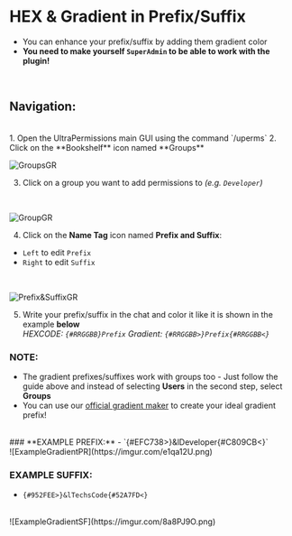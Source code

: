 # HEX & Gradient in Prefix/Suffix
- You can enhance your prefix/suffix by adding them gradient color
- **You need to make yourself `SuperAdmin` to be able to work with the plugin!** 
<br>

## Navigation:
<br>
1. Open the UltraPermissions main GUI using the command `/uperms`
2. Click on the **Bookshelf** icon named **Groups**
<br>

![GroupsGR](https://imgur.com/ftTdpwr.png)
<br>

3. Click on a group you want to add permissions to *(e.g. `Developer`)*
<br>

![GroupGR](https://imgur.com/cRNipdt.png)
<br>

4. Click on the **Name Tag** icon named **Prefix and Suffix**:
 - `Left` to edit `Prefix`
 - `Right` to edit `Suffix`
<br>

![Prefix&SuffixGR](https://imgur.com/nqu2KHD.png)
<br>

5. Write your prefix/suffix in the chat and color it 
   like it is shown in the example **below**
   <br>
   *HEXCODE: `{#RRGGBB}Prefix`*
   *Gradient: `{#RRGGBB>}Prefix{#RRGGBB<}`*
   <br>
  
  ### **NOTE:** 
  - The gradient prefixes/suffixes work with groups too - Just follow the guide above 
    and instead of selecting **Users** in the second step, select **Groups**
  - You can use our [official gradient maker](https://rgb.techscode.com/) to create your ideal gradient prefix!
  <br>
  ### **EXAMPLE PREFIX:**
  - `{#EFC738>}&lDeveloper{#C809CB<}`
  <br>
  ![ExampleGradientPR](https://imgur.com/e1qa12U.png)
  <br>
  
  ### **EXAMPLE SUFFIX:**
  - `{#952FEE>}&lTechsCode{#52A7FD<}`
  <br>
  ![ExampleGradientSF](https://imgur.com/8a8PJ9O.png)
  <br>

